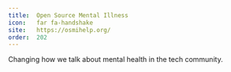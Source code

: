 ```yaml
---
title:  Open Source Mental Illness                      
icon:   far fa-handshake         
site:   https://osmihelp.org/
order:  202                               
---
```


Changing how we talk about mental health in the tech community.
